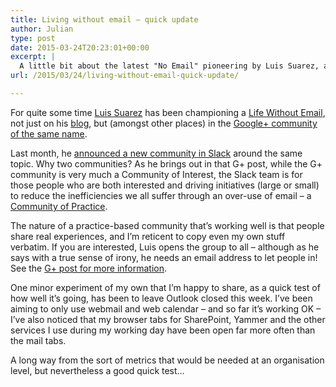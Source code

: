 ```yaml
---
title: Living without email – quick update
author: Julian
type: post
date: 2015-03-24T20:23:01+00:00
excerpt: |
  A little bit about the latest "No Email" pioneering by Luis Suarez, and a simple experiment I'm doing myself
url: /2015/03/24/living-without-email-quick-update/

---
```

For quite some time [Luis Suarez][1] has been championing a [Life Without Email][2], not just on his [blog][2], but (amongst other places) in the [Google+ community of the same name][3].

Last month, he [announced a new community in Slack][4] around the same topic. Why two communities? As he brings out in that G+ post, while the G+ community is very much a Community of Interest, the Slack team is for those people who are both interested and driving initiatives (large or small) to reduce the inefficiencies we all suffer through an over-use of email &#8211; a [Community of Practice][5].

The nature of a practice-based community that&#8217;s working well is that people share real experiences, and I&#8217;m reticent to copy even my own stuff verbatim. If you are interested, Luis opens the group to all &#8211; although as he says with a true sense of irony, he needs an email address to let people in! See the [G+ post for more information][4].

One minor experiment of my own that I&#8217;m happy to share, as a quick test of how well it&#8217;s going, has been to leave Outlook closed this week. I&#8217;ve been aiming to only use webmail and web calendar &#8211; and so far it&#8217;s working OK &#8211; I&#8217;ve also noticed that my browser tabs for SharePoint, Yammer and the other services I use during my working day have been open far more often than the mail tabs.

A long way from the sort of metrics that would be needed at an organisation level, but nevertheless a good quick test&#8230;

 [1]: https://twitter.com/elsua
 [2]: https://www.elsua.net/tag/life-without-email/
 [3]: https://plus.google.com/communities/112379942033795190661
 [4]: https://plus.google.com/+LuisSuarezElsua/posts/BB9GthyZLTS
 [5]: https://en.wikipedia.org/wiki/Community_of_practice